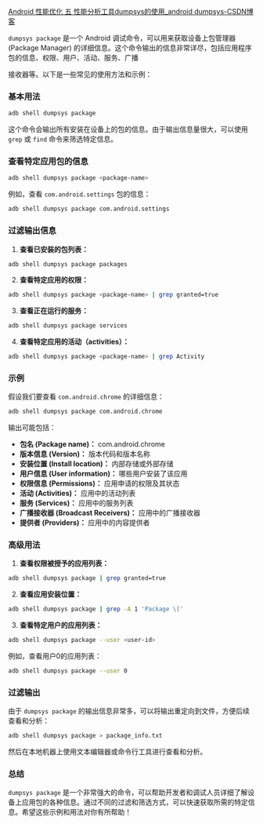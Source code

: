 [Android 性能优化 五 性能分析工具dumpsys的使用_android dumpsys-CSDN博客](https://blog.csdn.net/androiddevelop/article/details/37689339?spm=1001.2101.3001.6650.1&utm_medium=distribute.pc_relevant.none-task-blog-2%7Edefault%7ECTRLIST%7ERate-1-37689339-blog-119522548.235%5Ev43%5Epc_blog_bottom_relevance_base7&depth_1-utm_source=distribute.pc_relevant.none-task-blog-2%7Edefault%7ECTRLIST%7ERate-1-37689339-blog-119522548.235%5Ev43%5Epc_blog_bottom_relevance_base7&utm_relevant_index=2)











`dumpsys package` 是一个 Android 调试命令，可以用来获取设备上包管理器 (Package Manager) 的详细信息。这个命令输出的信息非常详尽，包括应用程序包的信息、权限、用户、活动、服务、广播

接收器等。以下是一些常见的使用方法和示例：

### 基本用法

```sh
adb shell dumpsys package
```

这个命令会输出所有安装在设备上的包的信息。由于输出信息量很大，可以使用 `grep` 或 `find` 命令来筛选特定信息。

### 查看特定应用包的信息

```sh
adb shell dumpsys package <package-name>
```

例如，查看 `com.android.settings` 包的信息：

```sh
adb shell dumpsys package com.android.settings
```

### 过滤输出信息

1. **查看已安装的包列表：**

```sh
adb shell dumpsys package packages
```

2. **查看特定应用的权限：**

```sh
adb shell dumpsys package <package-name> | grep granted=true
```

3. **查看正在运行的服务：**

```sh
adb shell dumpsys package services
```

4. **查看特定应用的活动（activities）：**

```sh
adb shell dumpsys package <package-name> | grep Activity
```

### 示例

假设我们要查看 `com.android.chrome` 的详细信息：

```sh
adb shell dumpsys package com.android.chrome
```

输出可能包括：

- **包名 (Package name)：** com.android.chrome
- **版本信息 (Version)：** 版本代码和版本名称
- **安装位置 (Install location)：** 内部存储或外部存储
- **用户信息 (User information)：** 哪些用户安装了该应用
- **权限信息 (Permissions)：** 应用申请的权限及其状态
- **活动 (Activities)：** 应用中的活动列表
- **服务 (Services)：** 应用中的服务列表
- **广播接收器 (Broadcast Receivers)：** 应用中的广播接收器
- **提供者 (Providers)：** 应用中的内容提供者

### 高级用法

1. **查看权限被授予的应用列表：**

```sh
adb shell dumpsys package | grep granted=true
```

2. **查看应用安装位置：**

```sh
adb shell dumpsys package | grep -A 1 'Package \['
```

3. **查看特定用户的应用列表：**

```sh
adb shell dumpsys package --user <user-id>
```

例如，查看用户0的应用列表：

```sh
adb shell dumpsys package --user 0
```

### 过滤输出

由于 `dumpsys package` 的输出信息非常多，可以将输出重定向到文件，方便后续查看和分析：

```sh
adb shell dumpsys package > package_info.txt
```

然后在本地机器上使用文本编辑器或命令行工具进行查看和分析。

### 总结

`dumpsys package` 是一个非常强大的命令，可以帮助开发者和调试人员详细了解设备上应用包的各种信息。通过不同的过滤和筛选方式，可以快速获取所需的特定信息。希望这些示例和用法对你有所帮助！
